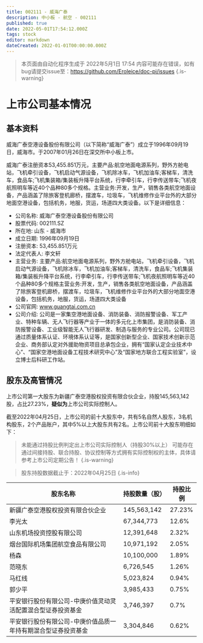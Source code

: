 ```yaml
---
title: 002111 - 威海广泰
description: 中小板 - 航空 - 002111
published: true
date: 2022-05-01T17:54:12.000Z
tags: stock
editor: markdown
dateCreated: 2022-01-01T00:00:00.000Z
---
```


> 本页面由自动化程序生成于 2022年5月1日 17:54
> 内容可能存在错误，如有bug请提交issue至：https://github.com/Eroleice/doc-pi/issues
{.is-warning}

# 上市公司基本情况

## 基本资料

威海广泰空港设备股份有限公司（以下简称“威海广泰”）成立于1996年09月19日，威海市。于2007年01月26日在深交所中小板上市。

威海广泰注册资本53,455.851万元，主要产品:航空地面电源系列，野外方舱电站，飞机牵引设备，飞机启动气源设备，飞机除冰车，飞机加油车;客梯车，清洗车，食品车;飞机集装箱/集装板升降平台系统，行李牵引车，行李传送带车;飞机夜航照明车等近40个品种80多个规格。主营业务:开发，生产，销售各类航空地面设备，产品涵盖了除旅客登机廊桥，摆渡车，垃圾车，飞机维修作业平台外的大部分地面空港设备，包括机务，地服，货运，场道四大类设备。以下是详细信息：

- 公司名称: 威海广泰空港设备股份有限公司
- 股票代码: 002111.SZ
- 所在地: 山东 - 威海市
- 成立日期: 1996年09月19日
- 注册资本: 53,455.851万元
- 法定代表人: 李文轩
- 主营业务: 主要产品:航空地面电源系列，野外方舱电站，飞机牵引设备，飞机启动气源设备，飞机除冰车，飞机加油车;客梯车，清洗车，食品车;飞机集装箱/集装板升降平台系统，行李牵引车，行李传送带车;飞机夜航照明车等近40个品种80多个规格主营业务:开发，生产，销售各类航空地面设备，产品涵盖了除旅客登机廊桥，摆渡车，垃圾车，飞机维修作业平台外的大部分地面空港设备，包括机务，地服，货运，场道四大类设备
- 公司官网: www.guangtai.com.cn
- 公司介绍: 公司是一家集空港地面设备、消防装备、消防报警设备、军工产业、特种车辆、无人飞行器等产业于一体的多元化上市集团，是消防装备、消防报警设备、工业级智能无人飞行器研发、制造与服务的专业公司。公司现已通过质量体系认证、环境体系认证等，是国家创新型企业、国家技术创新示范企业、商务部认定对外援助物资项目总承包企业，拥有“国家认定企业技术中心”、“国家空港地面设备工程技术研究中心”及“国家地方联合工程实验室”，设立博士后科研工作站。


## 股东及高管情况

上市公司第一大股东为新疆广泰空港股权投资有限合伙企业，持股145,563,142股，占比27.23%，**疑似为**上市公司实际控制人。

截至2022年04月25日，上市公司的前十大股东中，共有5名自然人股东，3名机构股东，2个产品账户，其中5%以上大股东共有2名。上市公司前十大股东明细如下：

> 未能通过持股比例判定出上市公司实际控制人（持股30%以上）
> 可能存在通过间接持股、联合持股、协议控制等方式拥有实际控制权的主体，具体请参考上市公司定期公告！
{.is-warning}

> 股东持股数据截止于：2022年04月25日
{.is-info}

| 股东名称 | 持股数量（股） | 持股比例 |
| --- | --- | --- |
| 新疆广泰空港股权投资有限合伙企业 | 145,563,142 | 27.23% |
| 李光太 | 67,344,773 | 12.6% |
| 山东机场投资控股有限公司 | 12,391,648 | 2.32% |
| 烟台国际机场集团航空食品有限公司 | 10,971,192 | 2.05% |
| 杨森 | 10,100,000 | 1.89% |
| 范晓东 | 6,726,545 | 1.26% |
| 马红线 | 5,023,824 | 0.94% |
| 郭少平 | 3,985,433 | 0.75% |
| 平安银行股份有限公司-中庚价值灵动灵活配置混合型证券投资基金 | 3,746,397 | 0.7% |
| 平安银行股份有限公司-中庚价值品质一年持有期混合型证券投资基金 | 3,304,846 | 0.62% |




